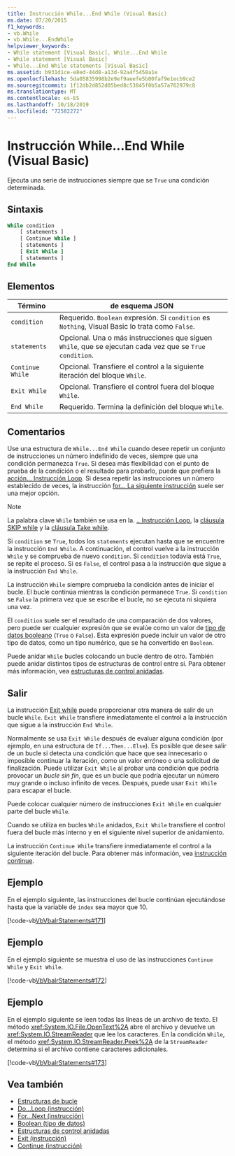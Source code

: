 ```yaml
---
title: Instrucción While...End While (Visual Basic)
ms.date: 07/20/2015
f1_keywords:
- vb.While
- vb.While...EndWhile
helpviewer_keywords:
- While statement [Visual Basic], While...End While
- While statement [Visual Basic]
- While...End While statements [Visual Basic]
ms.assetid: b931d1ce-e8ed-44d8-a13d-92a4f5458a1e
ms.openlocfilehash: 5da05835998b2e9ef9aeefe5b00faf9e1ecb9ce2
ms.sourcegitcommit: 1f12db2d852d05bed8c53845f0b5a57a762979c8
ms.translationtype: MT
ms.contentlocale: es-ES
ms.lasthandoff: 10/18/2019
ms.locfileid: "72582272"
---
```

# <a name="whileend-while-statement-visual-basic"></a>Instrucción While...End While (Visual Basic)
Ejecuta una serie de instrucciones siempre que se `True` una condición determinada.  
  
## <a name="syntax"></a>Sintaxis  
  
```vb  
While condition  
    [ statements ]  
    [ Continue While ]  
    [ statements ]  
    [ Exit While ]  
    [ statements ]  
End While  
```  
  
## <a name="parts"></a>Elementos  
  
|Término|de esquema JSON|  
|---|---|  
|`condition`|Requerido. `Boolean` expresión. Si `condition` es `Nothing`, Visual Basic lo trata como `False`.|  
|`statements`|Opcional. Una o más instrucciones que siguen `While`, que se ejecutan cada vez que se `True` `condition`.|  
|`Continue While`|Opcional. Transfiere el control a la siguiente iteración del bloque `While`.|  
|`Exit While`|Opcional. Transfiere el control fuera del bloque `While`.|  
|`End While`|Requerido. Termina la definición del bloque `While`.|  
  
## <a name="remarks"></a>Comentarios  
 Use una estructura de `While...End While` cuando desee repetir un conjunto de instrucciones un número indefinido de veces, siempre que una condición permanezca `True`. Si desea más flexibilidad con el punto de prueba de la condición o el resultado para probarlo, puede que prefiera la [acción... Instrucción Loop](../../../visual-basic/language-reference/statements/do-loop-statement.md). Si desea repetir las instrucciones un número establecido de veces, la instrucción [for... La siguiente instrucción](../../../visual-basic/language-reference/statements/for-next-statement.md) suele ser una mejor opción.  
  
> [!NOTE]
> La palabra clave `While` también se usa en la. [.. Instrucción Loop](../../../visual-basic/language-reference/statements/do-loop-statement.md), la [cláusula SKIP while](../../../visual-basic/language-reference/queries/skip-while-clause.md) y la [cláusula Take while](../../../visual-basic/language-reference/queries/take-while-clause.md).  
  
 Si `condition` se `True`, todos los `statements` ejecutan hasta que se encuentre la instrucción `End While`. A continuación, el control vuelve a la instrucción `While` y se comprueba de nuevo `condition`. Si `condition` todavía está `True`, se repite el proceso. Si es `False`, el control pasa a la instrucción que sigue a la instrucción `End While`.  
  
 La instrucción `While` siempre comprueba la condición antes de iniciar el bucle. El bucle continúa mientras la condición permanece `True`. Si `condition` se `False` la primera vez que se escribe el bucle, no se ejecuta ni siquiera una vez.  
  
 El `condition` suele ser el resultado de una comparación de dos valores, pero puede ser cualquier expresión que se evalúe como un valor de [tipo de datos booleano](../../../visual-basic/language-reference/data-types/boolean-data-type.md) (`True` o `False`). Esta expresión puede incluir un valor de otro tipo de datos, como un tipo numérico, que se ha convertido en `Boolean`.  
  
 Puede anidar `While` bucles colocando un bucle dentro de otro. También puede anidar distintos tipos de estructuras de control entre sí. Para obtener más información, vea [estructuras de control anidadas](../../../visual-basic/programming-guide/language-features/control-flow/nested-control-structures.md).  
  
## <a name="exit-while"></a>Salir  
 La instrucción [Exit while](../../../visual-basic/language-reference/statements/exit-statement.md) puede proporcionar otra manera de salir de un bucle `While`. `Exit While` transfiere inmediatamente el control a la instrucción que sigue a la instrucción `End While`.  
  
 Normalmente se usa `Exit While` después de evaluar alguna condición (por ejemplo, en una estructura de `If...Then...Else`). Es posible que desee salir de un bucle si detecta una condición que hace que sea innecesario o imposible continuar la iteración, como un valor erróneo o una solicitud de finalización. Puede utilizar `Exit While` al probar una condición que podría provocar un *bucle sin fin*, que es un bucle que podría ejecutar un número muy grande o incluso infinito de veces. Después, puede usar `Exit While` para escapar el bucle.  
  
 Puede colocar cualquier número de instrucciones `Exit While` en cualquier parte del bucle `While`.  
  
 Cuando se utiliza en bucles `While` anidados, `Exit While` transfiere el control fuera del bucle más interno y en el siguiente nivel superior de anidamiento.  
  
 La instrucción `Continue While` transfiere inmediatamente el control a la siguiente iteración del bucle. Para obtener más información, vea [instrucción continue](../../../visual-basic/language-reference/statements/continue-statement.md).  
  
## <a name="example"></a>Ejemplo  
 En el ejemplo siguiente, las instrucciones del bucle continúan ejecutándose hasta que la variable de `index` sea mayor que 10.  
  
 [!code-vb[VbVbalrStatements#171](~/samples/snippets/visualbasic/VS_Snippets_VBCSharp/VbVbalrStatements/VB/class14.vb#171)]  
  
## <a name="example"></a>Ejemplo  
 En el ejemplo siguiente se muestra el uso de las instrucciones `Continue While` y `Exit While`.  
  
 [!code-vb[VbVbalrStatements#172](~/samples/snippets/visualbasic/VS_Snippets_VBCSharp/VbVbalrStatements/VB/class14.vb#172)]  
  
## <a name="example"></a>Ejemplo  
 En el ejemplo siguiente se leen todas las líneas de un archivo de texto. El método <xref:System.IO.File.OpenText%2A> abre el archivo y devuelve un <xref:System.IO.StreamReader> que lee los caracteres. En la condición `While`, el método <xref:System.IO.StreamReader.Peek%2A> de la `StreamReader` determina si el archivo contiene caracteres adicionales.  
  
 [!code-vb[VbVbalrStatements#173](~/samples/snippets/visualbasic/VS_Snippets_VBCSharp/VbVbalrStatements/VB/class14.vb#173)]  
  
## <a name="see-also"></a>Vea también

- [Estructuras de bucle](../../../visual-basic/programming-guide/language-features/control-flow/loop-structures.md)
- [Do...Loop (instrucción)](../../../visual-basic/language-reference/statements/do-loop-statement.md)
- [For...Next (instrucción)](../../../visual-basic/language-reference/statements/for-next-statement.md)
- [Boolean (tipo de datos)](../../../visual-basic/language-reference/data-types/boolean-data-type.md)
- [Estructuras de control anidadas](../../../visual-basic/programming-guide/language-features/control-flow/nested-control-structures.md)
- [Exit (instrucción)](../../../visual-basic/language-reference/statements/exit-statement.md)
- [Continue (instrucción)](../../../visual-basic/language-reference/statements/continue-statement.md)
